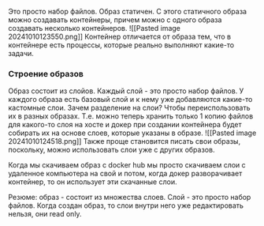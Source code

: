 Это просто набор файлов. Образ статичен. С этого статичного образа можно создавать контейнеры, причем можно с одного образа создавать несколько контейнеров.
![[Pasted image 20241010123550.png]]
Контейнер отличается от образа тем, что в контейнере есть процессы, которые реально выполняют какие-то задачи.

### Строение образов
Образ состоит из слойов. Каждый слой - это просто набор файлов.  У каждого образа есть базовый слой и к нему уже добавляются какие-то кастомные слои.
Зачем разделение на слои? Чтобы переиспользовать их в разных образах. Т.е. можно теперь хранить только 1 копию файлов для какого-то слоя на хосте и докер при создании контейнера будет собирать их на основе слоев, которые указаны в образе.
![[Pasted image 20241010124518.png]]
Также проще становится писать свои образы, поскольку, можно использовать слои уже с других образов.

Когда мы скачиваем образ с docker hub мы просто скачиваем слои с удаленное компьютера на свой и потом, когда докер разворачивает контейнер, то он использует эти скачанные слои.

Резюме: образ - состоит из множества слоев. Слой - это просто набор файлов. Когда создан образ, то слои внутри него уже редактировать нельзя, они read only. 